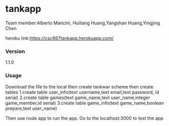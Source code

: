 # tankapp
Team member:Alberto Mancini, Huiliang Huang,Yangshan Huang,Yingjing Chen

heroku link:https://csc667tankapp.herokuapp.com/

### Version
1.1.0

### Usage
Download the file to the local then create tankwar scheme then create tables
1.create table user_info(text username,text email,text password, id serial)
2.create table games(text game_name,text user_name,integer game_member,id serial)
3.create table game_info(text game_name,boolean prepare,text user_name)

Then use node app to run the app. Go to the localhost:3000 to test the app

